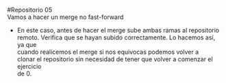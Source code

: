 #Repositorio 05  
Vamos a hacer un merge no fast-forward  
* En este caso, antes de hacer el merge sube ambas ramas al repositorio  
remoto. Verifica que se hayan subido correctamente. Lo hacemos así, ya que  
cuando realicemos el merge si nos equivocas podemos volver a  
clonar el repositorio sin necesidad de tener que volver a comenzar el ejercicio  
de 0.  